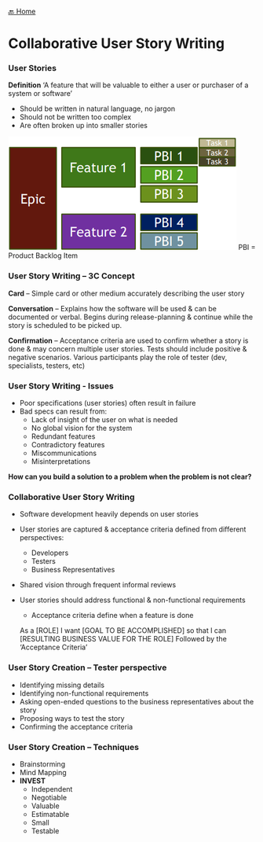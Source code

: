 [🔙 Home](../home.md)

# Collaborative User Story Writing

### User Stories
**Definition**
‘A feature that will be valuable to either a user or purchaser of a system or software’

* Should be written in natural language, no jargon
* Should not be written too complex
* Are often broken up into smaller stories

![image14.png](assets/image14.png)
PBI = Product Backlog Item

### User Story Writing – 3C Concept
**Card** – Simple card or other medium accurately describing the user story

**Conversation** – Explains how the software will be used & can be documented or verbal. 
Begins during release-planning & continue while the story is scheduled to be picked up.

**Confirmation** – Acceptance criteria are used to confirm whether a story is done & may concern multiple user stories. 
Tests should include positive & negative scenarios. Various participants play the role of tester (dev, specialists, testers, etc)

### User Story Writing - Issues
* Poor specifications (user stories) often result in failure
* Bad specs can result from:
  * Lack of insight of the user on what is needed
  * No global vision for the system
  * Redundant features
  * Contradictory features
  * Miscommunications
  * Misinterpretations

**How can you build a solution to a problem when the problem is not clear?**

### Collaborative User Story Writing
* Software development heavily depends on user stories
* User stories are captured & acceptance criteria defined from different perspectives:
  * Developers
  * Testers 
  * Business Representatives
* Shared vision through frequent informal reviews
* User stories should address functional & non-functional requirements
  * Acceptance criteria define when a feature is done

  As a [ROLE] I want [GOAL TO BE ACCOMPLISHED] so that I can
  [RESULTING BUSINESS VALUE FOR THE ROLE]
  Followed by the ‘Acceptance Criteria’

### User Story Creation – Tester perspective
* Identifying missing details
* Identifying non-functional requirements
* Asking open-ended questions to the business representatives about the story
* Proposing ways to test the story
* Confirming the acceptance criteria

### User Story Creation – Techniques
* Brainstorming
* Mind Mapping
* **INVEST**
  * Independent
  * Negotiable
  * Valuable
  * Estimatable
  * Small
  * Testable